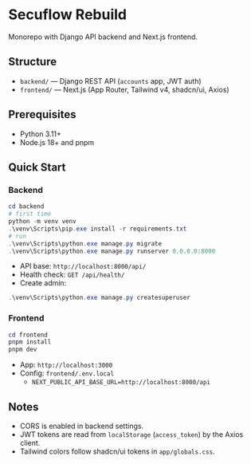 # Secuflow Rebuild

Monorepo with Django API backend and Next.js frontend.

## Structure

- `backend/` — Django REST API (`accounts` app, JWT auth)
- `frontend/` — Next.js (App Router, Tailwind v4, shadcn/ui, Axios)

## Prerequisites

- Python 3.11+
- Node.js 18+ and pnpm

## Quick Start

### Backend

```powershell
cd backend
# first time
python -m venv venv
.\venv\Scripts\pip.exe install -r requirements.txt
# run
.\venv\Scripts\python.exe manage.py migrate
.\venv\Scripts\python.exe manage.py runserver 0.0.0.0:8000
```

- API base: `http://localhost:8000/api/`
- Health check: `GET /api/health/`
- Create admin:
```powershell
.\venv\Scripts\python.exe manage.py createsuperuser
```

### Frontend

```powershell
cd frontend
pnpm install
pnpm dev
```
- App: `http://localhost:3000`
- Config: `frontend/.env.local`
  - `NEXT_PUBLIC_API_BASE_URL=http://localhost:8000/api`

## Notes
- CORS is enabled in backend settings.
- JWT tokens are read from `localStorage` (`access_token`) by the Axios client.
- Tailwind colors follow shadcn/ui tokens in `app/globals.css`.
